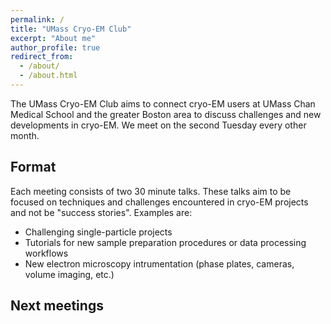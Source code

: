 ```yaml
---
permalink: /
title: "UMass Cryo-EM Club"
excerpt: "About me"
author_profile: true
redirect_from: 
  - /about/
  - /about.html
---
```


The UMass Cryo-EM Club aims to connect cryo-EM users at UMass Chan Medical School and the greater Boston area
to discuss challenges and new developments in cryo-EM. We meet on the second Tuesday every other month.

## Format

Each meeting consists of two 30 minute talks. These talks aim to be focused on techniques and challenges encountered in
cryo-EM projects and not be "success stories". Examples are:

- Challenging single-particle projects 
- Tutorials for new sample preparation procedures or data processing workflows
- New electron microscopy intrumentation (phase plates, cameras, volume imaging, etc.)

## Next meetings